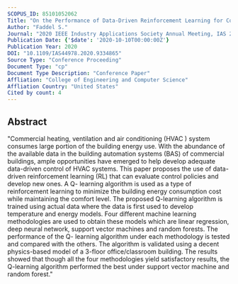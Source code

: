 ```yaml
---
SCOPUS_ID: 85101052062
Title: "On the Performance of Data-Driven Reinforcement Learning for Commercial HVAC Control"
Author: "Faddel S."
Journal: "2020 IEEE Industry Applications Society Annual Meeting, IAS 2020"
Publication Date: {'$date': '2020-10-10T00:00:00Z'}
Publication Year: 2020
DOI: "10.1109/IAS44978.2020.9334865"
Source Type: "Conference Proceeding"
Document Type: "cp"
Document Type Description: "Conference Paper"
Affliation: "College of Engineering and Computer Science"
Affliation Country: "United States"
Cited by count: 4
---
```


## Abstract
"Commercial heating, ventilation and air conditioning (HVAC ) system consumes large portion of the building energy use. With the abundance of the available data in the building automation systems (BAS) of commercial buildings, ample opportunities have emerged to help develop adequate data-driven control of HVAC systems. This paper proposes the use of data-driven reinforcement learning (RL) that can evaluate control policies and develop new ones. A Q- learning algorithm is used as a type of reinforcement learning to minimize the building energy consumption cost while maintaining the comfort level. The proposed Q-learning algorithm is trained using actual data where the data is first used to develop temperature and energy models. Four different machine learning methodologies are used to obtain these models which are linear regression, deep neural network, support vector machines and random forests. The performance of the Q- learning algorithm under each methodology is tested and compared with the others. The algorithm is validated using a decent physics-based model of a 3-floor office/classroom building. The results showed that though all the four methodologies yield satisfactory results, the Q-learning algorithm performed the best under support vector machine and random forest."
